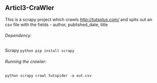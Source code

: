 ## Articl3-CraWler
This is a scrapy project which crawls <a><i>http://tutsplus.com/</i></a> and spits out an csv file with the fields - author, published_date, title

###### Dependency:
Scrapy ```python pip install scrapy ```

###### Running the crawler:
```python scrapy crawl tutspider -o out.csv ```
